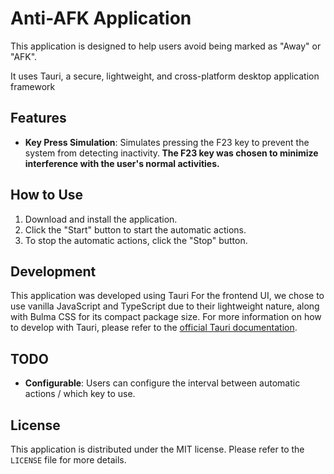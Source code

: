 # Anti-AFK Application

This application is designed to help users avoid being marked as "Away" or "AFK". 

It uses Tauri, a secure, lightweight, and cross-platform desktop application framework

## Features

- **Key Press Simulation**: Simulates pressing the F23 key to prevent the system from detecting inactivity.<b> The F23 key was chosen to minimize interference with the user's normal activities. </b> 

## How to Use

1. Download and install the application.
2. Click the "Start" button to start the automatic actions.
3. To stop the automatic actions, click the "Stop" button.

## Development

This application was developed using Tauri
For the frontend UI, we chose to use vanilla JavaScript and TypeScript due to their lightweight nature, along with Bulma CSS for its compact package size.
For more information on how to develop with Tauri, please refer to the [official Tauri documentation](https://tauri.studio).


## TODO
- **Configurable**: Users can configure the interval between automatic actions / which key to use.

## License

This application is distributed under the MIT license. Please refer to the `LICENSE` file for more details.
